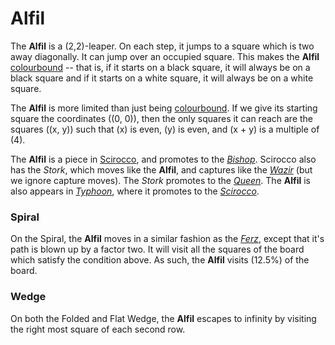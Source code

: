 # Alfil

The **Alfil** is a (2,2)-leaper. On each step, it jumps to a square
which is two away diagonally. It can jump over an occupied square.
This makes the **Alfil**
[colourbound](#wiki:Glossary_of_chess#Colorbound) -- that is,
if it starts on a black square, it will always be on a black
square and if it starts on a white square, it will always be on
a white square.

The **Alfil** is more limited than just being
[colourbound](#wiki:Glossary_of_chess#Colorbound). If we give its
starting square the coordinates \((0, 0)\), then the only squares
it can reach are the squares \((x, y)\) such that \(x\) is even,
\(y\) is even, and \(x + y\) is a multiple of \(4\).

The **Alfil** is a piece in [Scirocco](#chess-v:rules/scirocco),
and promotes to the [*Bishop*](bishop.html). Scirocco also has
the *Stork*, which moves like the **Alfil**, and captures like
the [*Wazir*](wazir.html) (but we ignore capture moves). The
*Stork* promotes to the [*Queen*](queen.html). The **Alfil**
is also appears in [*Typhoon*](#chess-v:rules/typhoon-revised),
where it promotes to the [*Scirocco*](scirocco.html).

### Spiral

On the Spiral, the **Alfil** moves in a similar fashion as the
[*Ferz*](ferz.html), except that it's path is blown up by a factor two.
It will visit all the squares of the board which satisfy the condition
above. As such, the **Alfil** visits \(12.5\%\) of the board.

### Wedge

On both the Folded and Flat Wedge, the **Alfil** escapes to infinity
by visiting the right most square of each second row.
